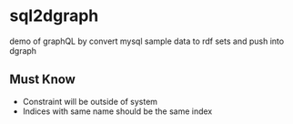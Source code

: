 # sql2dgraph
demo of graphQL by convert mysql sample data to rdf sets and push into dgraph

## Must Know

- Constraint will be outside of system
- Indices with same name should be the same index



